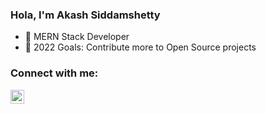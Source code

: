 ### Hola, I'm Akash Siddamshetty

- 🌱 MERN Stack Developer
- 🥅 2022 Goals: Contribute more to Open Source projects

### Connect with me:
[<img align="left" alt="Instagram" width="22px" src="https://cdn.jsdelivr.net/npm/simple-icons@v3/icons/instagram.svg" />][instagram]

<br />
<br />

[instagram]: https://instagram.com/4k4_s_h
